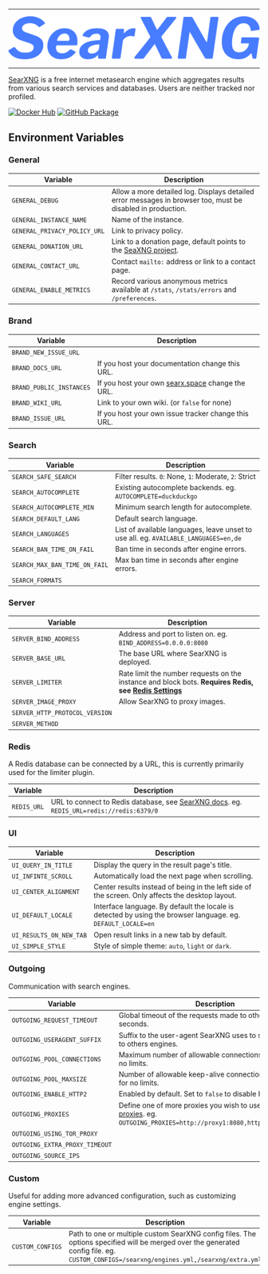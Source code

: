 ***

[![SearXNG](https://raw.githubusercontent.com/TheSilkky/searxng-docker/main/assets/searxng.svg)](https://docs.searxng.org/)

***

[SearXNG](https://docs.searxng.org/) is a free internet metasearch engine which aggregates results from various search services and databases. Users are neither tracked nor profiled.

[![Docker Hub](https://img.shields.io/badge/searxng--docker-docker%20hub-%230db7ed.svg?style=for-the-badge&logo=docker&logoColor=white)](https://hub.docker.com/r/thesilkky/searxng)
[![GitHub Package](https://img.shields.io/badge/searxng--docker-ghcr.io-%23121011.svg?style=for-the-badge&logo=github&logoColor=white)](https://github.com/TheSilkky/searxng-docker/pkgs/container/searxng)

## Environment Variables

### General
| Variable                     | Description                                                                                                 |
|------------------------------|-------------------------------------------------------------------------------------------------------------|
| `GENERAL_DEBUG`              | Allow a more detailed log. Displays detailed error messages in browser too, must be disabled in production. |
| `GENERAL_INSTANCE_NAME`      | Name of the instance.                                                                                       |
| `GENERAL_PRIVACY_POLICY_URL` | Link to privacy policy.                                                                                     |
| `GENERAL_DONATION_URL`       | Link to a donation page, default points to the [SeaXNG project](https://docs.searxng.org/donate.html).      |
| `GENERAL_CONTACT_URL`        | Contact `mailto:` address or link to a contact page.                                                        |
| `GENERAL_ENABLE_METRICS`     | Record various anonymous metrics available at `/stats`, `/stats/errors` and `/preferences`.                 |

### Brand
| Variable                 | Description                                                             |
|--------------------------|-------------------------------------------------------------------------|
| `BRAND_NEW_ISSUE_URL`    |                                                                         |
| `BRAND_DOCS_URL`         | If you host your documentation change this URL.                         |
| `BRAND_PUBLIC_INSTANCES` | If you host your own [searx.space](https://searx.space) change the URL. |
| `BRAND_WIKI_URL`         | Link to your own wiki. (or `false` for none)                            |
| `BRAND_ISSUE_URL`        | If you host your own issue tracker change this URL.                     |

### Search
| Variable                      | Description                                                                          |
|-------------------------------|--------------------------------------------------------------------------------------|
| `SEARCH_SAFE_SEARCH`          | Filter results. `0`: None, `1`: Moderate, `2`: Strict                                |
| `SEARCH_AUTOCOMPLETE`         | Existing autocomplete backends. eg. `AUTOCOMPLETE=duckduckgo`                        |
| `SEARCH_AUTOCOMPLETE_MIN`     | Minimum search length for autocomplete.                                              |
| `SEARCH_DEFAULT_LANG`         | Default search language.                                                             |
| `SEARCH_LANGUAGES`            | List of available languages, leave unset to use all. eg. `AVAILABLE_LANGUAGES=en,de` |
| `SEARCH_BAN_TIME_ON_FAIL`     | Ban time in seconds after engine errors.                                             |
| `SEARCH_MAX_BAN_TIME_ON_FAIL` | Max ban time in seconds after engine errors.                                         |
| `SEARCH_FORMATS`              |                                                                                      |

### Server
| Variable                       | Description                                                                                                     |
|--------------------------------|-----------------------------------------------------------------------------------------------------------------|
| `SERVER_BIND_ADDRESS`          | Address and port to listen on. eg. `BIND_ADDRESS=0.0.0.0:8080`                                                  |
| `SERVER_BASE_URL`              | The base URL where SearXNG is deployed.                                                                         |
| `SERVER_LIMITER`               | Rate limit the number requests on the instance and block bots. **Requires Redis, see [Redis Settings](#redis)** |
| `SERVER_IMAGE_PROXY`           | Allow SearXNG to proxy images.                                                                                  |
| `SERVER_HTTP_PROTOCOL_VERSION` |                                                                                                                 |
| `SERVER_METHOD`                |                                                                                                                 |

### Redis
A Redis database can be connected by a URL, this is currently primarily used for the limiter plugin.

| Variable    | Description                                                                                                                                            |
|-------------|--------------------------------------------------------------------------------------------------------------------------------------------------------|
| `REDIS_URL` | URL to connect to Redis database, see [SearXNG docs](https://docs.searxng.org/admin/engines/settings.html#redis). eg. `REDIS_URL=redis://redis:6379/0` |

### UI
| Variable                | Description                                                                                                  |
|-------------------------|--------------------------------------------------------------------------------------------------------------|
| `UI_QUERY_IN_TITLE`     | Display the query in the result page's title.                                                                |
| `UI_INFINTE_SCROLL`     | Automatically load the next page when scrolling.                                                             |
| `UI_CENTER_ALIGNMENT`   | Center results instead of being in the left side of the screen. Only affects the desktop layout.             |
| `UI_DEFAULT_LOCALE`     | Interface language. By default the locale is detected by using the browser language. eg. `DEFAULT_LOCALE=en` |
| `UI_RESULTS_ON_NEW_TAB` | Open result links in a new tab by default.                                                                   |
| `UI_SIMPLE_STYLE`       | Style of simple theme: `auto`, `light` or `dark`.                                                            |

### Outgoing
Communication with search engines.

| Variable                       | Description                                                                                                                                                                         |
|--------------------------------|-------------------------------------------------------------------------------------------------------------------------------------------------------------------------------------|
| `OUTGOING_REQUEST_TIMEOUT`     | Global timeout of the requests made to other engines in seconds.                                                                                                                    |
| `OUTGOING_USERAGENT_SUFFIX`    | Suffix to the user-agent SearXNG uses to send requests to others engines.                                                                                                           |
| `OUTGOING_POOL_CONNECTIONS`    | Maximum number of allowable connections, set to `null` for no limits.                                                                                                               |
| `OUTGOING_POOL_MAXSIZE`        | Number of allowable keep-alive connections, set to `null` for no limits.                                                                                                            |
| `OUTGOING_ENABLE_HTTP2`        | Enabled by default. Set to `false` to disable HTTP/2.                                                                                                                               |
| `OUTGOING_PROXIES`             | Define one of more proxies you wish to use, see [httpx proxies](https://www.python-httpx.org/advanced/#http-proxying). eg. `OUTGOING_PROXIES=http://proxy1:8080,http://proxy2:8080` |
| `OUTGOING_USING_TOR_PROXY`     |                                                                                                                                                                                     |
| `OUTGOING_EXTRA_PROXY_TIMEOUT` |                                                                                                                                                                                     |
| `OUTGOING_SOURCE_IPS`          |                                                                                                                                                                                     |

### Custom
Useful for adding more advanced configuration, such as customizing engine settings.

| Variable         | Description                                                                                                                                                                            |
|------------------|----------------------------------------------------------------------------------------------------------------------------------------------------------------------------------------|
| `CUSTOM_CONFIGS` | Path to one or multiple custom SearXNG config files. The options specified will be merged over the generated config file. eg. `CUSTOM_CONFIGS=/searxng/engines.yml,/searxng/extra.yml` |
